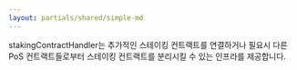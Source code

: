 ```yaml
---
layout: partials/shared/simple-md
---
```


stakingContractHandler는 추가적인 스테이킹 컨트랙트를 연결하거나 필요시 다른 PoS 컨트랙트들로부터 스테이킹 컨트랙트를 분리시킬 수 있는 인프라를 제공합니다.
